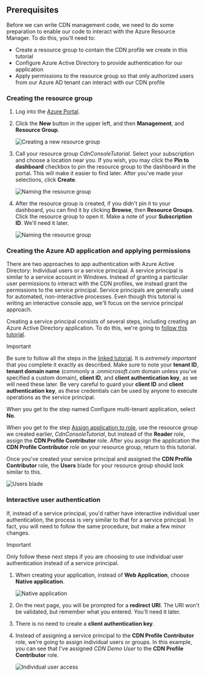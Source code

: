## Prerequisites
Before we can write CDN management code, we need to do some preparation to enable our code to interact with the Azure Resource Manager.  To do this, you'll need to:

* Create a resource group to contain the CDN profile we create in this tutorial
* Configure Azure Active Directory to provide authentication for our application
* Apply permissions to the resource group so that only authorized users from our Azure AD tenant can interact with our CDN profile

### Creating the resource group
1. Log into the [Azure Portal](https://portal.azure.com).
2. Click the **New** button in the upper left, and then **Management**, and **Resource Group**.

    ![Creating a new resource group](./media/cdn-app-dev-prep/cdn-new-rg-1-include.png)
3. Call your resource group *CdnConsoleTutorial*.  Select your subscription and choose a location near you.  If you wish, you may click the **Pin to dashboard** checkbox to pin the resource group to the dashboard in the portal.  This will make it easier to find later.  After you've made your selections, click **Create**.

    ![Naming the resource group](./media/cdn-app-dev-prep/cdn-new-rg-2-include.png)
4. After the resource group is created, if you didn't pin it to your dashboard, you can find it by clicking **Browse**, then **Resource Groups**.  Click the resource group to open it.  Make a note of your **Subscription ID**.  We'll need it later.

    ![Naming the resource group](./media/cdn-app-dev-prep/cdn-subscription-id-include.png)

### Creating the Azure AD application and applying permissions
There are two approaches to app authentication with Azure Active Directory: Individual users or a service principal. A service principal is similar to a service account in Windows.  Instead of granting a particular user permissions to interact with the CDN profiles, we instead grant the permissions to the service principal.  Service principals are generally used for automated, non-interactive processes.  Even though this tutorial is writing an interactive console app, we'll focus on the service principal approach.

Creating a service principal consists of several steps, including creating an Azure Active Directory application.  To do this, we're going to [follow this tutorial](../articles/resource-group-create-service-principal-portal.md).

> [!IMPORTANT]
> Be sure to follow all the steps in the [linked tutorial](../articles/resource-group-create-service-principal-portal.md).  It is *extremely important* that you complete it exactly as described.  Make sure to note your **tenant ID**, **tenant domain name** (commonly a *.onmicrosoft.com* domain unless you've specified a custom domain), **client ID**, and **client authentication key**, as we will need these later.  Be very careful to guard your **client ID** and **client authentication key**, as these credentials can be used by anyone to execute operations as the service principal.
>
> When you get to the step named Configure multi-tenant application, select **No**.
>
> When you get to the step [Assign application to role](../articles/azure-resource-manager/resource-group-create-service-principal-portal.md#assign-application-to-role), use the resource group we created earlier,  *CdnConsoleTutorial*, but instead of the **Reader** role, assign the **CDN Profile Contributor** role.  After you assign the application the **CDN Profile Contributor** role on your resource group, return to this tutorial. 
>
>

Once you've created your service principal and assigned the **CDN Profile Contributor** role, the **Users** blade for your resource group should look similar to this.

![Users blade](./media/cdn-app-dev-prep/cdn-service-principal-include.png)

### Interactive user authentication
If, instead of a service principal, you'd rather have interactive individual user authentication, the process is very similar to that for a service principal.  In fact, you will need to follow the same procedure, but make a few minor changes.

> [!IMPORTANT]
> Only follow these next steps if you are choosing to use individual user authentication instead of a service principal.
>
>

1. When creating your application, instead of **Web Application**, choose **Native application**.

    ![Native application](./media/cdn-app-dev-prep/cdn-native-application-include.png)
2. On the next page, you will be prompted for a **redirect URI**.  The URI won't be validated, but remember what you entered.  You'll need it later.
3. There is no need to create a **client authentication key**.
4. Instead of assigning a service principal to the **CDN Profile Contributor** role, we're going to assign individual users or groups.  In this example, you can see that I've assigned  *CDN Demo User* to the **CDN Profile Contributor** role.  

    ![Individual user access](./media/cdn-app-dev-prep/cdn-aad-user-include.png)

